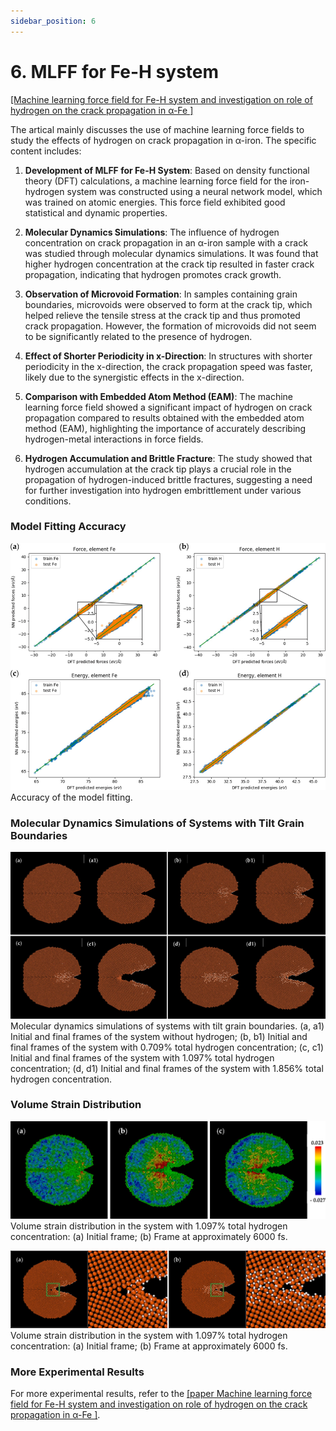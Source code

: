 ```yaml
---
sidebar_position: 6
---
```


# 6. MLFF for Fe-H system
[[Machine learning force field for Fe-H system and investigation on role of hydrogen on the crack propagation in α-Fe ]](https://www.osti.gov/pages/biblio/1882447-machine-learning-force-field-fe-system-investigation-role-hydrogen-crack-propagation-fe)

The artical mainly discusses the use of machine learning force fields to study the effects of hydrogen on crack propagation in α-iron. The specific content includes:

1. **Development of MLFF for Fe-H System**: Based on density functional theory (DFT) calculations, a machine learning force field for the iron-hydrogen system was constructed using a neural network model, which was trained on atomic energies. This force field exhibited good statistical and dynamic properties.

2. **Molecular Dynamics Simulations**: The influence of hydrogen concentration on crack propagation in an α-iron sample with a crack was studied through molecular dynamics simulations. It was found that higher hydrogen concentration at the crack tip resulted in faster crack propagation, indicating that hydrogen promotes crack growth.

3. **Observation of Microvoid Formation**: In samples containing grain boundaries, microvoids were observed to form at the crack tip, which helped relieve the tensile stress at the crack tip and thus promoted crack propagation. However, the formation of microvoids did not seem to be significantly related to the presence of hydrogen.

4. **Effect of Shorter Periodicity in x-Direction**: In structures with shorter periodicity in the x-direction, the crack propagation speed was faster, likely due to the synergistic effects in the x-direction.

5. **Comparison with Embedded Atom Method (EAM)**: The machine learning force field showed a significant impact of hydrogen on crack propagation compared to results obtained with the embedded atom method (EAM), highlighting the importance of accurately describing hydrogen-metal interactions in force fields.

6. **Hydrogen Accumulation and Brittle Fracture**: The study showed that hydrogen accumulation at the crack tip plays a crucial role in the propagation of hydrogen-induced brittle fractures, suggesting a need for further investigation into hydrogen embrittlement under various conditions.

### Model Fitting Accuracy

![proportion_time](./pictures/exp_6_1.png)
Accuracy of the model fitting.

### Molecular Dynamics Simulations of Systems with Tilt Grain Boundaries

![proportion_time](./pictures/exp_6_5.png)
Molecular dynamics simulations of systems with tilt grain boundaries. (a, a1) Initial and final frames of the system without hydrogen; (b, b1) Initial and final frames of the system with 0.709% total hydrogen concentration; (c, c1) Initial and final frames of the system with 1.097% total hydrogen concentration; (d, d1) Initial and final frames of the system with 1.856% total hydrogen concentration.

### Volume Strain Distribution

![proportion_time](./pictures/exp_6_6.png)
Volume strain distribution in the system with 1.097% total hydrogen concentration: (a) Initial frame; (b) Frame at approximately 6000 fs.

![proportion_time](./pictures/exp_6_7.png)
Volume strain distribution in the system with 1.097% total hydrogen concentration: (a) Initial frame; (b) Frame at approximately 6000 fs.

### More Experimental Results

For more experimental results, refer to the [[paper Machine learning force field for Fe-H system and investigation on role of hydrogen on the crack propagation in α-Fe ]](https://www.osti.gov/pages/biblio/1882447-machine-learning-force-field-fe-system-investigation-role-hydrogen-crack-propagation-fe).